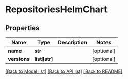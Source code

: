 # RepositoriesHelmChart

## Properties
Name | Type | Description | Notes
------------ | ------------- | ------------- | -------------
**name** | **str** |  | [optional] 
**versions** | **list[str]** |  | [optional] 

[[Back to Model list]](../README.md#documentation-for-models) [[Back to API list]](../README.md#documentation-for-api-endpoints) [[Back to README]](../README.md)

